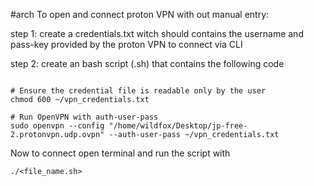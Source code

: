 #arch 
To open and connect proton VPN with out manual entry:

step 1: create a credentials.txt  witch should contains  the username and pass-key provided by the proton VPN to connect via CLI

step 2: create an bash script (.sh) that contains the following code
```#!/bin/bash

# Ensure the credential file is readable only by the user
chmod 600 ~/vpn_credentials.txt

# Run OpenVPN with auth-user-pass
sudo openvpn --config "/home/wildfox/Desktop/jp-free-2.protonvpn.udp.ovpn" --auth-user-pass ~/vpn_credentials.txt
```

Now to connect open terminal and run the script with 
```
./<file_name.sh>

```